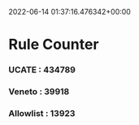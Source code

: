 2022-06-14 01:37:16.476342+00:00
# Rule Counter 
 ### UCATE : 434789

 ### Veneto : 39918

 ### Allowlist : 13923